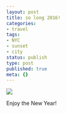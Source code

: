 ```yaml
---
layout: post
title: so long 2016!
categories:
- travel
tags:
- NYC
- sunset
- city
status: publish
type: post
published: true
meta: {}
---
```


![](/squarespace_images/content_v1_50dcc98be4b0c2f49762636c_1483421036992-A73YTP7PKY65K1QLI3Q8_nyc-empire-state-building-sunset-2016_)
  


  





Enjoy the New Year!
